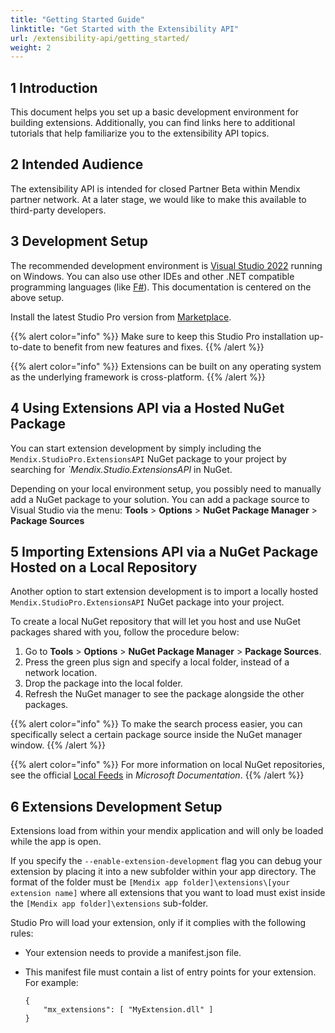 ```yaml
---
title: "Getting Started Guide"
linktitle: "Get Started with the Extensibility API"
url: /extensibility-api/getting_started/
weight: 2
---
```


## 1 Introduction

This document helps you set up a basic development environment for building extensions. Additionally, you can find links here to additional tutorials that help familiarize you to the extensibility API topics.

## 2 Intended Audience

The extensibility API is intended for closed Partner Beta within Mendix partner network. At a later stage, we would like to make this available to third-party developers.

## 3 Development Setup

The recommended development environment is [Visual Studio 2022](https://visualstudio.microsoft.com/) running on Windows. You can also use other IDEs and other .NET compatible programming languages (like [F#](https://fsharp.org/)). This documentation is centered on the above setup.

Install the latest Studio Pro version from [Marketplace](https://marketplace.mendix.com/link/studiopro/).

{{% alert color="info" %}}
Make sure to keep this Studio Pro installation up-to-date to benefit from new features and fixes.
{{% /alert %}}

{{% alert color="info" %}}
Extensions can be built on any operating system as the underlying framework is cross-platform.
{{% /alert %}}

## 4 Using Extensions API via a Hosted NuGet Package

You can start extension development by simply including the `Mendix.StudioPro.ExtensionsAPI` NuGet package to your project by searching for *`Mendix.Studio.ExtensionsAPI* in NuGet.

Depending on your local environment setup, you possibly need to manually add a NuGet package to your solution. You can add a package source to Visual Studio via the menu: **Tools** > **Options** > **NuGet Package Manager** > **Package Sources**

## 5 Importing Extensions API via a NuGet Package Hosted on a Local Repository

Another option to start extension development is to import a locally hosted `Mendix.StudioPro.ExtensionsAPI` NuGet package into your project.  

To create a local NuGet repository that will let you host and use NuGet packages shared with you, follow the procedure below:

1. Go to **Tools** > **Options** > **NuGet Package Manager** > **Package Sources**.
2. Press the green plus sign and specify a local folder, instead of a network location.
3. Drop the package into the local folder.
4. Refresh the NuGet manager to see the package alongside the other packages.

{{% alert color="info" %}}
To make the search process easier, you can specifically select a certain package source inside the NuGet manager window.
{{% /alert %}}

{{% alert color="info" %}}
For more information on local NuGet repositories, see the official [Local Feeds](https://learn.microsoft.com/en-us/nuget/hosting-packages/local-feeds) in *Microsoft Documentation*.
{{% /alert %}}

## 6 Extensions Development Setup

Extensions load from within your mendix application and will only be loaded while the app is open. 

If you specify the `--enable-extension-development` flag you can debug your extension by placing it into a new subfolder within your app directory. The format of the folder must be `[Mendix app folder]\extensions\[your extension name]` where all extensions that you want to load must exist inside the `[Mendix app folder]\extensions` sub-folder.

Studio Pro will load your extension, only if it complies with the following rules:
 - Your extension needs to provide a manifest.json file. 
 - This manifest file must contain a list of entry points for your extension. For example:

    ```
    {
        "mx_extensions": [ "MyExtension.dll" ]
    }
    ```
